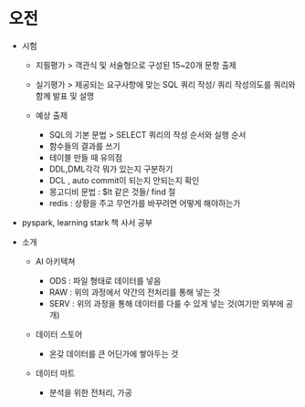 # 오전

- 시험

  - 지필평가 > 객관식 및 서술형으로 구성된 15~20개 문항 출제
  - 실기평가 > 제공되는 요구사항에 맞는 SQL 쿼리 작성/ 쿼리 작성의도를 쿼리와 함께 발표 및 설명
  - 예상 출제

    - SQL의 기본 문법 > SELECT 쿼리의 작성 순서와 실행 순서
    - 함수들의 결과를 쓰기
    - 테이블 만들 때 유의점
    - DDL,DML각각 뭐가 있는지 구분하기
    - DCL , auto commit이 되는지 안되는지 확인
    - 몽고디비 문법 : \$lt 같은 것들/ find 절
    - redis : 상황을 주고 무언가를 바꾸려면 어떻게 해야하는가

* pyspark, learning stark 책 사서 공부

* 소개

  - AI 아키텍쳐

    - ODS : 파일 형태로 데이터를 넣음
    - RAW : 위의 과정에서 약간의 전처리를 통해 넣는 것
    - SERV : 위의 과정을 통해 데이터를 다룰 수 있게 넣는 것(여기만 외부에 공개)

  - 데이터 스토어

    - 온갖 데이터를 큰 어딘가에 쌓아두는 것

  - 데이터 마트
    - 분석을 위한 전처리, 가공
